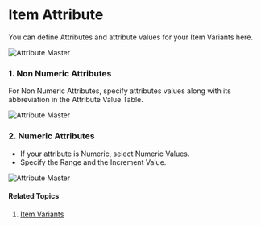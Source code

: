 <!-- add-breadcrumbs -->
# Item Attribute

You can define Attributes and attribute values for your Item Variants here.

<img class="screenshot" alt="Attribute Master" src="{{docs_base_url}}/assets/img/stock/item-attribute.png">

### 1. Non Numeric Attributes

For Non Numeric Attributes, specify attributes values along with its abbreviation in the Attribute Value Table.

<img class="screenshot" alt="Attribute Master" src="{{docs_base_url}}/assets/img/stock/item-attribute-non-numeric.png">

### 2. Numeric Attributes

* If your attribute is Numeric, select Numeric Values.
* Specify the Range and the Increment Value.

<img class="screenshot" alt="Attribute Master" src="{{docs_base_url}}/assets/img/stock/item-attribute-numeric.png">

#### Related Topics
1. [Item Variants](/docs/user/manual/en/stock/item-variants)
